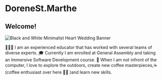 # DoreneSt.Marthe

<h2>Welcome!</h2>


![Black and White Minimalist Heart Wedding Banner](https://user-images.githubusercontent.com/57598320/175186660-1a4a8e6a-7d2e-42b3-85ef-e452c51c75a8.gif)


👩🏽‍🏫 I am an experienced educator that has worked with several teams of diverse experts.
🎓 Currently I am enrolled at General Assembly and taking an Immersive Software Development course.
🌱 When I am not infront of the computer, I love to explore the outdoors, create new coffee masterpieces,☕
(coffee enthusiast over here 👋🏾 )and learn new skills.


